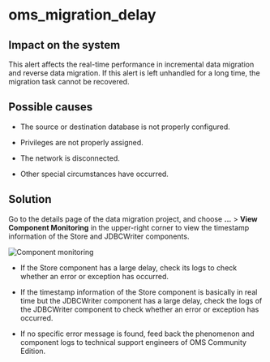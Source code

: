 # oms_migration_delay 



## Impact on the system 

This alert affects the real-time performance in incremental data migration and reverse data migration. If this alert is left unhandled for a long time, the migration task cannot be recovered.

## Possible causes 

* The source or destination database is not properly configured.

  

* Privileges are not properly assigned.

  

* The network is disconnected.

  

* Other special circumstances have occurred.

  




## Solution 

Go to the details page of the data migration project, and choose **...** \> **View Component Monitoring** in the upper-right corner to view the timestamp information of the Store and JDBCWriter components. 

![Component monitoring](https://help-static-aliyun-doc.aliyuncs.com/assets/img/en-US/1428355261/p282025.png)

* If the Store component has a large delay, check its logs to check whether an error or exception has occurred.

  

* If the timestamp information of the Store component is basically in real time but the JDBCWriter component has a large delay, check the logs of the JDBCWriter component to check whether an error or exception has occurred.

  

* If no specific error message is found, feed back the phenomenon and component logs to technical support engineers of OMS Community Edition.

  




